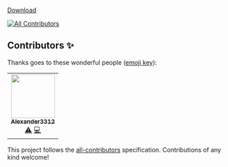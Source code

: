 [Download](https://github.com/Celestarien/discordwasinfected/releases)
<!-- ALL-CONTRIBUTORS-BADGE:START - Do not remove or modify this section -->
[![All Contributors](https://img.shields.io/badge/all_contributors-1-orange.svg?style=flat-square)](#contributors-)
<!-- ALL-CONTRIBUTORS-BADGE:END -->

## Contributors ✨

Thanks goes to these wonderful people ([emoji key](https://allcontributors.org/docs/en/emoji-key)):

<!-- ALL-CONTRIBUTORS-LIST:START - Do not remove or modify this section -->
<!-- prettier-ignore-start -->
<!-- markdownlint-disable -->
<table>
  <tr>
    <td align="center"><a href="https://github.com/Alexander3312"><img src="https://avatars3.githubusercontent.com/u/36813450?v=4" width="100px;" alt=""/><br /><sub><b>Alexander3312</b></sub></a><br /><a href="https://github.com/Celestarien/discordwasinfected/commits?author=Alexander3312" title="Tests">⚠️</a> <a href="https://github.com/Celestarien/discordwasinfected/commits?author=Alexander3312" title="Code">💻</a></td>
  </tr>
</table>

<!-- markdownlint-enable -->
<!-- prettier-ignore-end -->
<!-- ALL-CONTRIBUTORS-LIST:END -->

This project follows the [all-contributors](https://github.com/all-contributors/all-contributors) specification. Contributions of any kind welcome!